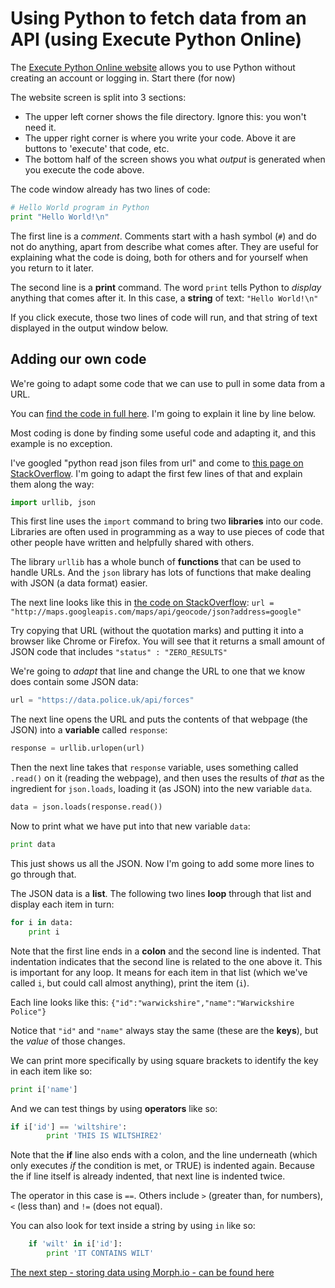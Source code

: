 # Using Python to fetch data from an API (using Execute Python Online)

The [Execute Python Online website](https://www.tutorialspoint.com/execute_python_online.php) allows you to use Python without creating an account or logging in. Start there (for now)

The website screen is split into 3 sections:

* The upper left corner shows the file directory. Ignore this: you won't need it.
* The upper right corner is where you write your code. Above it are buttons to 'execute' that code, etc.
* The bottom half of the screen shows you what *output* is generated when you execute the code above.

The code window already has two lines of code:

```python
# Hello World program in Python
print "Hello World!\n"
```

The first line is a *comment*. Comments start with a hash symbol (`#`) and do not do anything, apart from describe what comes after. They are useful for explaining what the code is doing, both for others and for yourself when you return to it later.

The second line is a **print** command. The word `print` tells Python to *display* anything that comes after it. In this case, a **string** of text: `"Hello World!\n"`

If you click execute, those two lines of code will run, and that string of text displayed in the output window below.

## Adding our own code

We're going to adapt some code that we can use to pull in some data from a URL.

You can [find the code in full here](https://github.com/paulbradshaw/python_demo/blob/master/main.py). I'm going to explain it line by line below.

Most coding is done by finding some useful code and adapting it, and this example is no exception.

I've googled "python read json files from url" and come to [this page on StackOverflow](https://stackoverflow.com/questions/12965203/how-to-get-json-from-webpage-into-python-script). I'm going to adapt the first few lines of that and explain them along the way:

```python
import urllib, json
```

This first line uses the `import` command to bring two **libraries** into our code. Libraries are often used in programming as a way to use pieces of code that other people have written and helpfully shared with others.

The library `urllib` has a whole bunch of **functions** that can be used to handle URLs. And the `json` library has lots of functions that make dealing with JSON (a data format) easier.

The next line looks like this in [the code on StackOverflow](https://stackoverflow.com/questions/12965203/how-to-get-json-from-webpage-into-python-script): `url = "http://maps.googleapis.com/maps/api/geocode/json?address=google"`

Try copying that URL (without the quotation marks) and putting it into a browser like Chrome or Firefox. You will see that it returns a small amount of JSON code that includes `"status" : "ZERO_RESULTS"`

We're going to *adapt* that line and change the URL to one that we know does contain some JSON data:

```python
url = "https://data.police.uk/api/forces"
```

The next line opens the URL and puts the contents of that webpage (the JSON) into a **variable** called `response`:

```python
response = urllib.urlopen(url)
```

Then the next line takes that `response` variable, uses something called `.read()` on it (reading the webpage), and then uses the results of *that* as the ingredient for `json.loads`, loading it (as JSON) into the new variable `data`.

```python
data = json.loads(response.read())
```

Now to print what we have put into that new variable `data`:

```python
print data
```

This just shows us all the JSON. Now I'm going to add some more lines to go through that.

The JSON data is a **list**. The following two lines **loop** through that list and display each item in turn:

```python
for i in data:
    print i
```

Note that the first line ends in a **colon** and the second line is indented. That indentation indicates that the second line is related to the one above it. This is important for any loop. It means for each item in that list (which we've called `i`, but could call almost anything), print the item (`i`).

Each line looks like this: `{"id":"warwickshire","name":"Warwickshire Police"}`

Notice that `"id"` and `"name"` always stay the same (these are the **keys**), but the *value* of those changes.

We can print more specifically by using square brackets to identify the key in each item like so:

```python
print i['name']
```

And we can test things by using **operators** like so:

```python
if i['id'] == 'wiltshire':
        print 'THIS IS WILTSHIRE2'
```

Note that the **if** line also ends with a colon, and the line underneath (which only executes *if* the condition is met, or TRUE) is indented again. Because the if line itself is already indented, that next line is indented twice.

The operator in this case is `==`. Others include `>` (greater than, for numbers), `<` (less than) and `!=` (does not equal).

You can also look for text inside a string by using `in` like so:

```python
    if 'wilt' in i['id']:
        print 'IT CONTAINS WILT'
```

[The next step - storing data using Morph.io - can be found here](https://github.com/paulbradshaw/python_demo/blob/master/morphio.md)
